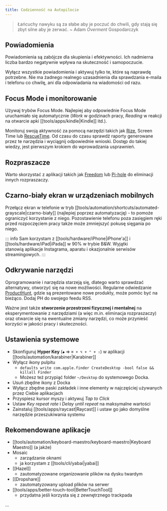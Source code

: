 ```yaml
---
title: Codzienność na Autopilocie
---
```


> Łańcuchy nawyku są za słabe aby je poczuć do chwili, gdy stają się zbyt silne aby je zerwać.
> ~ Adam _Overment_ Gospodarczyk

## Powiadomienia

Powiadomienia są zabójcze dla skupienia i efektywności. Ich nadmierna liczba bardzo negatywnie wpływa na skuteczność i samopoczucie.

Wyłącz wszystkie powiadomienia i aktywuj tylko te, które są naprawdę potrzebne. Nie ma żadnego realnego uzasadnienia dla sprawdzania e-maila i telefonu co chwilę, ani dla odpowiadania na wiadomości od razu.

## Focus Mode i monitorowanie

Używaj trybów Focus Mode. Najlepiej aby odpowiednie Focus Mode uruchamiało się automatycznie (_Work_ w godzinach pracy, _Reading_ w reakcji na otwarcie apki [[tools/apps/kindle|Kindle]] itd.).

Monitoruj swoją aktywność za pomocą narzędzi takich jak [Rize](https://rize.io), Screen Time lub [RescueTime](https://rescuetime.com). Od czasu do czasu sprawdź raporty generowane przez te narzędzia i wyciągnij odpowiednie wnioski. Dostęp do takiej wiedzy, jest pierwszym krokiem do wprowadzania usprawnień.

## Rozpraszacze

Warto skorzystać z aplikacji takich jak [Freedom](https://freedom.to) lub [Pi-hole](https://pi-hole.net/) do eliminacji innych rozpraszaczy.

## Czarno-biały ekran w urządzeniach mobilnych

Przełącz ekran w telefonie w tryb [[tools/automation/shortcuts/automated-grayscale|czarno-biały]] (najlepiej poprzez automatyzację) - to pomoże ograniczyć korzystanie z niego. Pozostawienie telefonu poza zasięgiem ręki przed rozpoczęciem pracy także może zmniejszyć pokusę sięgania po niego.

::: info
Sam korzystam z [[tools/hardware/iPhone|iPhone'a]] i [[tools/hardware/iPad|iPada]] w 90% w trybie B&W. Wyjątki stanowią aplikacje Instagrama, aparatu i okazjonalnie serwisów streamingowych.
:::

## Odkrywanie narzędzi

Oprogramowanie i narzędzia starzeją się, dlatego warto sprawdzać alternatywy, otworzyć się na nowe możliwości. Regularne odwiedzanie [ProductHunt](https://producthunt.com), gdzie są prezentowane nowe produkty, może pomóc być na bieżąco. Dodaj PH do swojego feedu RSS.

Ważne jest także **stworzenie przestrzeni fizycznej i mentalnej** na eksperymentowanie z narzędziami (a więc m.in. eliminacja rozpraszaczy) oraz otwarcie się na ewentualne zmiany narzędzi, co może przynieść korzyści w jakości pracy i skuteczności.

## Ustawienia systemowe

- Skonfiguruj **Hyper Key** (`◆` => `⌘ + ⌥ + ⌃ + ⇧`) w aplikacji [[tools/automation/karabiner|Karabiner]]
- Wyłącz ikony pulpitu
  - `defaults write com.apple.finder CreateDesktop -bool false && killall Finder`
  - Możesz też przypiąć folder `~/Desktop` do systemowego Docka.
- Usuń zbędne ikony z Docka
- Wyłącz zbędne paski zakładek i inne elementy w najczęściej używanych przez Ciebie aplikacjach
- Przyspiesz kursor myszy i aktywuj _Tap to Click_
- Ustaw _Key repeat rate_ i _Delay until repeat_ na maksymalne wartości
- Zainstaluj [[tools/apps/raycast|Raycast]] i ustaw go jako domyślne narzędzie przeszukiwania systemu

## Rekomendowane aplikacje

- [[tools/automation/keyboard-maestro/keyboard-maestro|Keyboard Maestro]] (a jakże)
- Mosaic
  - zarządzanie oknami
  - ja korzystam z [[tools/cli/yabai|yabai]]
- [[Hazel]]
  - zautomatyzowane organizowanie plików na dysku twardym
- [[Dropshare]]
  - zautomatyzowany upload plików na serwer
- [[tools/apps/better-touch-tool|BetterTouchTool]]
  - przydatna jeśli korzysta się z zewnętrznego trackpada

...
